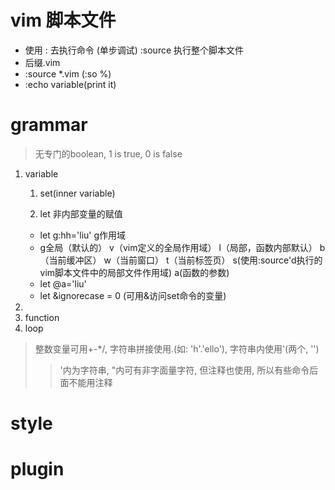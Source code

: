 # vim 脚本文件

- 使用 : 去执行命令 (单步调试) :source 执行整个脚本文件
- 后缀.vim
- :source *.vim (:so %)
- :echo variable(print it)

# grammar
> 无专门的boolean, 1 is true, 0 is false
1. variable
    1. set(inner variable)

    2. let 非内部变量的赋值
    - let g:hh='liu' g作用域
    - g全局（默认的） v（vim定义的全局作用域） l（局部，函数内部默认） b（当前缓冲区） w（当前窗口） t（当前标签页） s(使用:source'd执行的vim脚本文件中的局部文件作用域) a(函数的参数)
    - let @a='liu'
    - let &ignorecase = 0 (可用&访问set命令的变量)
2. 
3. function
4. loop


> 整数变量可用+-\*/, 字符串拼接使用.(如: 'h'.'ello'), 字符串内使用'(两个, '')
>> '内为字符串, "内可有非字面量字符, 但注释也使用, 所以有些命令后面不能用注释
# style

# plugin
